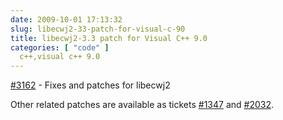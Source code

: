 ```yaml
---
date: 2009-10-01 17:13:32
slug: libecwj2-33-patch-for-visual-c-90
title: libecwj2-3.3 patch for Visual C++ 9.0
categories: [ "code" ]
  c++,visual c++ 9.0
---
```


[#3162](http://trac.osgeo.org/gdal/ticket/3162) - Fixes and patches for libecwj2




Other related patches are available  as tickets [#1347](http://trac.osgeo.org/gdal/ticket/1347) and [#2032](http://trac.osgeo.org/gdal/ticket/2032).
